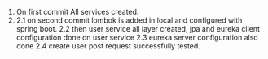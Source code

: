 1. On first commit All services created.
2. 2.1 on second commit lombok is added in local and configured with spring boot.
   2.2 then user service all layer created, jpa and eureka client configuration done on user service
   2.3 eureka server configuration also done
   2.4 create user post request successfully tested.

   
